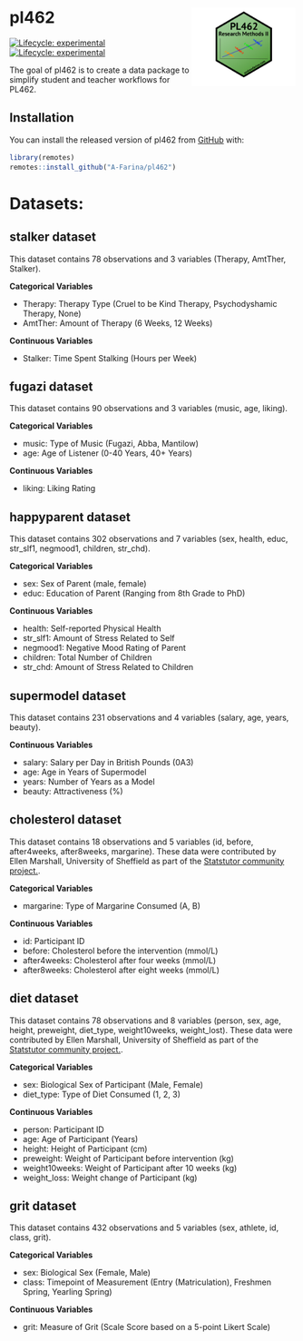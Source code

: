 
<!-- README.md is generated from README.Rmd. Please edit that file -->

# pl462 <img src='man/figures/logo.png' align="right" height="137.5" />

<!-- badges: start -->

[![Lifecycle:
experimental](https://img.shields.io/badge/lifecycle-experimental-orange.svg)](https://www.tidyverse.org/lifecycle/#experimental)
[![Lifecycle:
experimental](https://img.shields.io/badge/lifecycle-experimental-orange.svg)](https://lifecycle.r-lib.org/articles/stages.html#experimental)
<!-- badges: end -->

The goal of pl462 is to create a data package to simplify student and
teacher workflows for PL462.

## Installation

You can install the released version of pl462 from
[GitHub](https://github.com/A-Farina/pl462) with:

``` r
library(remotes)
remotes::install_github("A-Farina/pl462")
```

# Datasets:

## stalker dataset

This dataset contains 78 observations and 3 variables (Therapy, AmtTher,
Stalker).

**Categorical Variables**

-   Therapy: Therapy Type (Cruel to be Kind Therapy, Psychodyshamic
    Therapy, None)
-   AmtTher: Amount of Therapy (6 Weeks, 12 Weeks)

**Continuous Variables**

-   Stalker: Time Spent Stalking (Hours per Week)

## fugazi dataset

This dataset contains 90 observations and 3 variables (music, age,
liking).

**Categorical Variables**

-   music: Type of Music (Fugazi, Abba, Mantilow)
-   age: Age of Listener (0-40 Years, 40+ Years)

**Continuous Variables**

-   liking: Liking Rating

## happyparent dataset

This dataset contains 302 observations and 7 variables (sex, health,
educ, str_slf1, negmood1, children, str_chd).

**Categorical Variables**

-   sex: Sex of Parent (male, female)
-   educ: Education of Parent (Ranging from 8th Grade to PhD)

**Continuous Variables**

-   health: Self-reported Physical Health
-   str_slf1: Amount of Stress Related to Self
-   negmood1: Negative Mood Rating of Parent
-   children: Total Number of Children
-   str_chd: Amount of Stress Related to Children

## supermodel dataset

This dataset contains 231 observations and 4 variables (salary, age,
years, beauty).

**Continuous Variables**

-   salary: Salary per Day in British Pounds (0A3)
-   age: Age in Years of Supermodel
-   years: Number of Years as a Model
-   beauty: Attractiveness (%)

## cholesterol dataset

This dataset contains 18 observations and 5 variables (id, before,
after4weeks, after8weeks, margarine). These data were contributed by
Ellen Marshall, University of Sheffield as part of the [Statstutor
community project.](www.statstutor.ac.uk).

**Categorical Variables**

-   margarine: Type of Margarine Consumed (A, B)

**Continuous Variables**

-   id: Participant ID
-   before: Cholesterol before the intervention (mmol/L)
-   after4weeks: Cholesterol after four weeks (mmol/L)
-   after8weeks: Cholesterol after eight weeks (mmol/L)

## diet dataset

This dataset contains 78 observations and 8 variables (person, sex, age,
height, preweight, diet_type, weight10weeks, weight_lost). These data
were contributed by Ellen Marshall, University of Sheffield as part of
the [Statstutor community project.](www.statstutor.ac.uk).

**Categorical Variables**

-   sex: Biological Sex of Participant (Male, Female)
-   diet_type: Type of Diet Consumed (1, 2, 3)

**Continuous Variables**

-   person: Participant ID
-   age: Age of Participant (Years)
-   height: Height of Participant (cm)
-   preweight: Weight of Participant before intervention (kg)
-   weight10weeks: Weight of Participant after 10 weeks (kg)
-   weight_loss: Weight change of Participant (kg)

## grit dataset

This dataset contains 432 observations and 5 variables (sex, athlete,
id, class, grit).

**Categorical Variables**

-   sex: Biological Sex (Female, Male)
-   class: Timepoint of Measurement (Entry (Matriculation), Freshmen
    Spring, Yearling Spring)

**Continuous Variables**

-   grit: Measure of Grit (Scale Score based on a 5-point Likert Scale)
